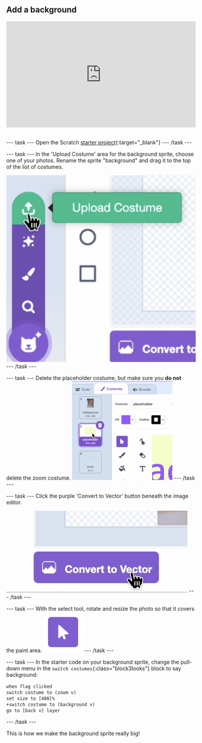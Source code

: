 ## Add a background 

<html>
<div style="position: relative; overflow: hidden; padding-top: 56.25%;">
<iframe style="position: absolute; top: 0; left: 0; right: 0; width: 100%; height: 100%; border: none;" src="https://www.youtube.com/embed/OcFh8-W3wBg?rel=0&cc_load_policy=1" allowfullscreen allow="accelerometer; autoplay; clipboard-write; encrypted-media; gyroscope; picture-in-picture; web-share">
</iframe>
</div><br>
</html>

--- task ---
Open the Scratch [starter project](http://rpf.io/flatgame){:target="_blank"}
--- /task ---

--- task ---
In the 'Upload Costume' area for the background sprite, choose one of your photos. Rename the sprite "background" and drag it to the top of the list of costumes.

![Screenshot of 'Upload Costume' icon in the Scratch editor](images/upload.png)
--- /task ---

--- task ---
Delete the placeholder costume, but make sure you **do not** delete the zoom costume.
![Screenshot of 'Upload Costume' icon in the Scratch editor](images/order.png)
--- /task ---

--- task ---
Click the purple 'Convert to Vector' button beneath the image editor. 

![Screenshot of 'Convert to Vector' icon in the Scratch editor](images/vector.png)
--- /task ---

--- task ---
With the select tool, rotate and resize the photo so that it covers the paint area.
![White cursor icon inside a purple square](images/select_tool.png)
--- /task ---


--- task ---
In the starter code on your background sprite, change the pull-down menu in the `switch costumes`{:class="block3looks"} block to say background:

```blocks3
when flag clicked
switch costume to (zoom v)
set size to [400]%
+switch costume to (background v)
go to [back v] layer
```
--- /task ---

This is how we make the background sprite really big!
